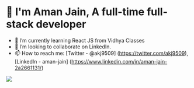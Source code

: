 # 👋 I'm Aman Jain, A full-time full-stack developer 

- 🌱 I’m currently learning React JS from Vidhya Classes
- 💞️ I’m looking to collaborate on LinkedIn.
- 📫 How to reach me: [Twitter - @akj9509] (https://twitter.com/akj9509), [LinkedIn - aman-jain] (https://www.linkedin.com/in/aman-jain-2a2661131/)




<img src="https://github-readme-stats.vercel.app/api?username=amanjaintkg9509&&show_icons=true&title_color=ffffff&icon_color=fffff&text_color=fffff&bg_color=151515"/>

<!---
amanjaintkg9509/amanjaintkg9509 is a ✨ special ✨ repository because its `README.md` (this file) appears on your GitHub profile.
You can click the Preview link to take a look at your changes.
--->
